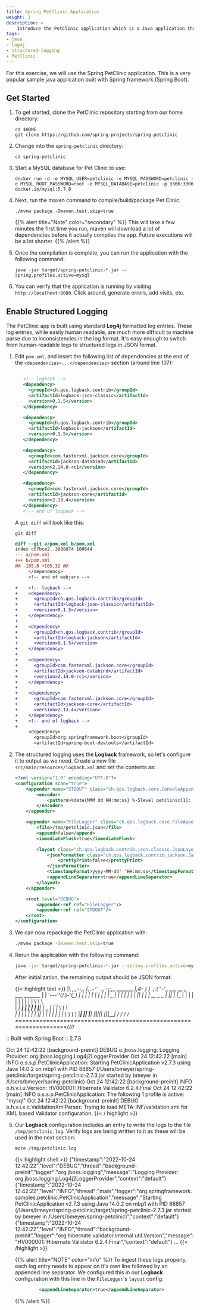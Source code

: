 ```yaml
---
title: Spring PetClinic Application
weight: 3
description: >
    Introduce the PetClinic application which is a Java application that will be used as the test bed for this workshop.
tags:
- java
- log4j
- structured-logging
- PetClinic
---
```


For this exercise, we will use the Spring PetClinic application. This is a very popular sample java application built with Spring framework (Spring Boot).

## Get Started

1. To get started, clone the PetClinic repository starting from our home directory:

   ```shell
   cd $HOME 
   git clone https://github.com/spring-projects/spring-petclinic
   ```


2. Change into the `spring-petclinic` directory:

   ```shell
   cd spring-petclinic
   ```

3. Start a MySQL database for Pet Clinic to use:

   ```shell
   docker run -d -e MYSQL_USER=petclinic -e MYSQL_PASSWORD=petclinic -e MYSQL_ROOT_PASSWORD=root -e MYSQL_DATABASE=petclinic -p 3306:3306 docker.io/mysql:5.7.8
   ```

4. Next, run the maven command to compile/build/package Pet Clinic:

   ```shell
   ./mvnw package -Dmaven.test.skip=true
   ```

   {{% alert title="Note" color="secondary" %}}
   This will take a few minutes the first time you run, maven will download a lot of dependencies before it actually compiles the app. Future executions will be a lot shorter.
   {{% /alert %}}

5. Once the compilation is complete, you can run the application with the following command:

   ```shell
   java -jar target/spring-petclinic-*.jar --spring.profiles.active=mysql
   ```

6. You can verify that the application is running by visiting `http://localhost:8080`. Click around, generate errors, add visits, etc.

## Enable Structured Logging

The PetClinic app is built using standard **Log4j** formatted log entries.  These log entries, while easily human readable, are much more difficult to machine parse due to inconsistencies in the log format.  It's easy enough to switch from human-readable logs to structured logs in JSON format.

1. Edit `pom.xml`, and insert the following list of dependencies at the end of the `<dependencies>...</dependencies>` section (around line 107):

    ```xml {linenos=table, linenostart=107}
   
       <!-- logback -->
       <dependency>
         <groupId>ch.qos.logback.contrib</groupId>
         <artifactId>logback-json-classic</artifactId>
         <version>0.1.5</version>
       </dependency>
   
       <dependency>
         <groupId>ch.qos.logback.contrib</groupId>
         <artifactId>logback-jackson</artifactId>
         <version>0.1.5</version>
       </dependency>
   
       <dependency>
         <groupId>com.fasterxml.jackson.core</groupId>
         <artifactId>jackson-databind</artifactId>
         <version>2.14.0-rc1</version>
       </dependency>
   
       <dependency>
         <groupId>com.fasterxml.jackson.core</groupId>
         <artifactId>jackson-core</artifactId>
         <version>2.13.4</version>
       </dependency>
       <!-- end of logback -->
   ```

   A `git diff` will look like this:
   
   ```shell
   git diff
   ```

    ```diff
    diff --git a/pom.xml b/pom.xml
    index c67bce2..3888d74 100644
    --- a/pom.xml
    +++ b/pom.xml
    @@ -105,6 +105,32 @@
         </dependency>
         <!-- end of webjars -->
    
    +    <!-- logback -->
    +    <dependency>
    +      <groupId>ch.qos.logback.contrib</groupId>
    +      <artifactId>logback-json-classic</artifactId>
    +      <version>0.1.5</version>
    +    </dependency>
    +
    +    <dependency>
    +      <groupId>ch.qos.logback.contrib</groupId>
    +      <artifactId>logback-jackson</artifactId>
    +      <version>0.1.5</version>
    +    </dependency>
    +
    +    <dependency>
    +      <groupId>com.fasterxml.jackson.core</groupId>
    +      <artifactId>jackson-databind</artifactId>
    +      <version>2.14.0-rc1</version>
    +    </dependency>
    +
    +    <dependency>
    +      <groupId>com.fasterxml.jackson.core</groupId>
    +      <artifactId>jackson-core</artifactId>
    +      <version>2.13.4</version>
    +    </dependency>
    +    <!-- end of logback -->
    +
         <dependency>
           <groupId>org.springframework.boot</groupId>
           <artifactId>spring-boot-devtools</artifactId>
    ```

2. The structured logging uses the **Logback** framework, so let's configure it to output as we need.  Create a new file `src/main/resources/logback.xml` and set the contents as:

    ```xml
    <?xml version="1.0" encoding="UTF-8"?>
    <configuration scan="true">
        <appender name="STDOUT" class="ch.qos.logback.core.ConsoleAppender">
            <encoder>
                <pattern>%date{MMM dd HH:mm:ss} %-5level petclinic[1]: %msg %n</pattern>
            </encoder>
        </appender>
    
        <appender name="FileLogger" class="ch.qos.logback.core.FileAppender">
            <file>/tmp/petclinic.json</file>
            <append>false</append>
            <immediateFlush>true</immediateFlush>
    
            <layout class="ch.qos.logback.contrib.json.classic.JsonLayout">
                <jsonFormatter class="ch.qos.logback.contrib.jackson.JacksonJsonFormatter">
                    <prettyPrint>false</prettyPrint>
                </jsonFormatter>
                <timestampFormat>yyyy-MM-dd' 'HH:mm:ss</timestampFormat>
                <appendLineSeparator>true</appendLineSeparator>
            </layout>
        </appender>
    
        <root level="DEBUG">
            <appender-ref ref="FileLogger"/>
            <appender-ref ref="STDOUT"/>
        </root>
    </configuration>
    ```

3. We can now repackage the PetClinic application with:

   ```bash
   ./mvnw package -Dmaven.test.skip=true
   ```

4. Rerun the application with the following command:

   ```bash
   java -jar target/spring-petclinic-*.jar --spring.profiles.active=mysql
   ```
   
   After initialization, the remaining output should be JSON format:

   {{< highlight text >}}
              |\      _,,,--,,_
             /,`.-'`'   ._  \-;;,_
  _______ __|,4-  ) )_   .;.(__`'-'__     ___ __    _ ___ _______
 |       | '---''(_/._)-'(_\_)   |   |   |   |  |  | |   |       |
 |    _  |    ___|_     _|       |   |   |   |   |_| |   |       | __ _ _
 |   |_| |   |___  |   | |       |   |   |   |       |   |       | \ \ \ \
 |    ___|    ___| |   | |      _|   |___|   |  _    |   |      _|  \ \ \ \
 |   |   |   |___  |   | |     |_|       |   | | |   |   |     |_    ) ) ) )
 |___|   |_______| |___| |_______|_______|___|_|  |__|___|_______|  / / / /
 ==================================================================/_/_/_/

:: Built with Spring Boot :: 2.7.3

Oct 24 12:42:22 [background-preinit] DEBUG o.jboss.logging: Logging Provider: org.jboss.logging.Log4j2LoggerProvider
Oct 24 12:42:22 [main] INFO o.s.s.p.PetClinicApplication: Starting PetClinicApplication v2.7.3 using Java 14.0.2 on mbp1 with PID 88857 (/Users/bmeyer/spring-petclinic/target/spring-petclinic-2.7.3.jar started by bmeyer in /Users/bmeyer/spring-petclinic)
Oct 24 12:42:22 [background-preinit] INFO  o.h.v.i.u.Version: HV000001: Hibernate Validator 6.2.4.Final
Oct 24 12:42:22 [main] INFO  o.s.s.p.PetClinicApplication: The following 1 profile is active: "mysql"
Oct 24 12:42:22 [background-preinit] DEBUG o.h.v.i.x.c.ValidationXmlParser: Trying to load META-INF/validation.xml for XML based Validator configuration.
   {{< / highlight >}}

5. Our **Logback** configuration includes an entry to write the logs to the file `/tmp/petclinic.log`. Verify logs are being written to it as these will be used in the next section:

   ```shell
   more /tmp/petclinic.log
   ```
   
   {{< highlight shell >}}
{"timestamp":"2022-10-24 12:42:22","level":"DEBUG","thread":"background-preinit","logger":"org.jboss.logging","message":"Logging Provider: org.jboss.logging.Log4j2LoggerProvider","context":"default"}
{"timestamp":"2022-10-24 12:42:22","level":"INFO","thread":"main","logger":"org.springframework.samples.petclinic.PetClinicApplication","message":"Starting PetClinicApplication v2.7.3 using Java 14.0.2 on mbp1 with PID 88857 (/Users/bmeyer/spring-petclinic/target/spring-petclinic-2.7.3.jar started by bmeyer in /Users/bmeyer/spring-petclinic)","context":"default"}
{"timestamp":"2022-10-24 12:42:22","level":"INFO","thread":"background-preinit","logger":"org.hibernate.validator.internal.util.Version","message":"HV000001: Hibernate Validator 6.2.4.Final","context":"default"}
   ...
   {{< /highlight >}}

   {{% alert title="NOTE" color="info" %}}
   To ingest these logs properly, each log entry needs to appear on it's own line followed by an appended line separator.  We configured this in our **Logback** configuration with this line in the `FileLogger`'s `layout` config:

   ```xml
   			<appendLineSeparator>true</appendLineSeparator>
   ```
   {{% /alert %}}

